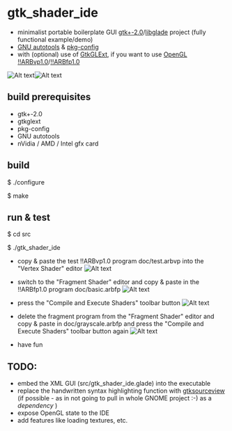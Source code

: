 gtk_shader_ide
==============
- minimalist portable boilerplate GUI [gtk+-2.0](http://www.gtk.org)/[libglade](http://developer.gnome.org/libglade) project (fully functional example/demo)
- [GNU autotools](http://en.wikipedia.org/wiki/GNU_build_system) & [pkg-config](http://www.freedesktop.org/wiki/Software/pkg-config)
- with (optional) use of [GtkGLExt](http://projects.gnome.org/gtkglext), if you want to use [OpenGL](http://www.opengl.org) [!!ARBvp1.0](http://www.opengl.org/registry/specs/ARB/vertex_program.txt)/[!!ARBfp1.0](http://www.opengl.org/registry/specs/ARB/fragment_program.txt)

![Alt text](https://github.com/mbohun/gtk_shader_ide/raw/master/doc/small_gsc_screenshot_20041008-shadowsoft.png "2004-10-08")![Alt text](https://github.com/mbohun/gtk_shader_ide/raw/master/doc/small_gsc_screenshot_20041019-shadowsoft.png "2004-10-19")

build prerequisites
-------------------
- gtk+-2.0
- gtkglext
- pkg-config
- GNU autotools
- nVidia / AMD / Intel gfx card

build
-----
$ ./configure

$ make

run & test
----------
$ cd src

$ ./gtk_shader_ide

- copy & paste the test !!ARBvp1.0 program doc/test.arbvp into the "Vertex Shader" editor
![Alt text](https://github.com/mbohun/gtk_shader_ide/raw/master/doc/small_gsc_screenshot_20041008-shadowsoft.png "2004-10-08")


- switch to the "Fragment Shader" editor and copy & paste in the !!ARBfp1.0 program doc/basic.arbfp
![Alt text](https://github.com/mbohun/gtk_shader_ide/raw/master/doc/small_gsc_screenshot_20041008-shadowsoft.png "2004-10-08")


- press the "Compile and Execute Shaders" toolbar button
![Alt text](https://github.com/mbohun/gtk_shader_ide/raw/master/doc/small_gsc_screenshot_20041008-shadowsoft.png "2004-10-08")


- delete the fragment program from the "Fragment Shader" editor and copy & paste in doc/grayscale.arbfp and press the "Compile and Execute Shaders" toolbar button again
![Alt text](https://github.com/mbohun/gtk_shader_ide/raw/master/doc/small_gsc_screenshot_20041008-shadowsoft.png "2004-10-08")


- have fun 

TODO:
-----
- embed the XML GUI (src/gtk_shader_ide.glade) into the executable
- replace the handwritten syntax highlighting function with [gtksourceview](http://projects.gnome.org/gtksourceview) (if possible - as in not going to pull in whole GNOME project :-) as a _dependency_ )
- expose OpenGL state to the IDE
- add features like loading textures, etc.
